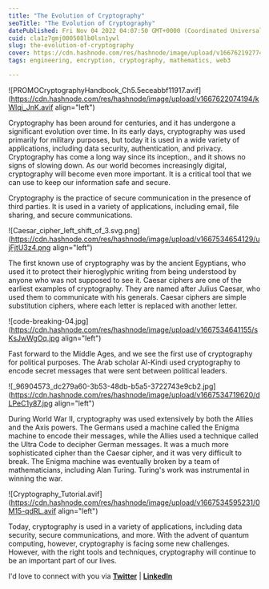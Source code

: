 ```yaml
---
title: "The Evolution of Cryptography"
seoTitle: "The Evolution of Cryptography"
datePublished: Fri Nov 04 2022 04:07:50 GMT+0000 (Coordinated Universal Time)
cuid: cla1z7gmj000508lb0lsn1ywl
slug: the-evolution-of-cryptography
cover: https://cdn.hashnode.com/res/hashnode/image/upload/v1667621927749/VzelP5DUb.jpg
tags: engineering, encryption, cryptography, mathematics, web3

---
```


![PROMOCryptographyHandbook_Ch5.5eceabbf11917.avif](https://cdn.hashnode.com/res/hashnode/image/upload/v1667622074194/kWlqj_JnK.avif align="left")

Cryptography has been around for centuries, and it has undergone a significant evolution over time. In its early days, cryptography was used primarily for military purposes, but today it is used in a wide variety of applications, including data security, authentication, and privacy. Cryptography has come a long way since its inception., and it shows no signs of slowing down. As our world becomes increasingly digital, cryptography will become even more important. It is a critical tool that we can use to keep our information safe and secure.

Cryptography is the practice of secure communication in the presence of third parties. It is used in a variety of applications, including email, file sharing, and secure communications.

![Caesar_cipher_left_shift_of_3.svg.png](https://cdn.hashnode.com/res/hashnode/image/upload/v1667534654129/ujFjtU3z4.png align="left")

The first known use of cryptography was by the ancient Egyptians, who used it to protect their hieroglyphic writing from being understood by anyone who was not supposed to see it. Caesar ciphers are one of the earliest examples of cryptography. They are named after Julius Caesar, who used them to communicate with his generals. Caesar ciphers are simple substitution ciphers, where each letter is replaced with another letter.

![code-breaking-04.jpg](https://cdn.hashnode.com/res/hashnode/image/upload/v1667534641155/sKsJwWgOq.jpg align="left")

Fast forward to the Middle Ages, and we see the first use of cryptography for political purposes. The Arab scholar Al-Kindi used cryptography to encode secret messages that were sent between political leaders.

![_96904573_dc279a60-3b53-48db-b5a5-3722743e9cb2.jpg](https://cdn.hashnode.com/res/hashnode/image/upload/v1667534719620/dLPeC1y87.jpg align="left")

During World War II, cryptography was used extensively by both the Allies and the Axis powers. The Germans used a machine called the Enigma machine to encode their messages, while the Allies used a technique called the Ultra Code to decipher German messages. It was a much more sophisticated cipher than the Caesar cipher, and it was very difficult to break. The Enigma machine was eventually broken by a team of mathematicians, including Alan Turing. Turing's work was instrumental in winning the war.

![Cryptography_Tutorial.avif](https://cdn.hashnode.com/res/hashnode/image/upload/v1667534595231/0M15-qdRL.avif align="left")

Today, cryptography is used in a variety of applications, including data security, secure communications, and more. With the advent of quantum computing, however, cryptography is facing some new challenges. However, with the right tools and techniques, cryptography will continue to be an important part of our lives.

I'd love to connect with you via [**Twitter**](https://twitter.com/bonaogeto) | [**LinkedIn**](https://www.linkedin.com/in/bonaventureogeto/)
